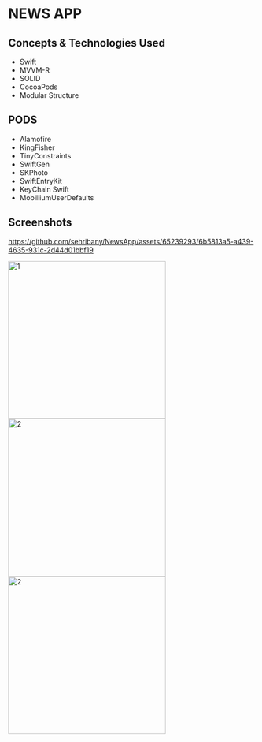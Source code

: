 # NEWS APP




## Concepts & Technologies Used
- Swift
- MVVM-R
- SOLID
- CocoaPods
- Modular Structure

## PODS
- Alamofire
- KingFisher
- TinyConstraints
- SwiftGen
- SKPhoto
- SwiftEntryKit
- KeyChain Swift
- MobilliumUserDefaults


## Screenshots

https://github.com/sehribany/NewsApp/assets/65239293/6b5813a5-a439-4635-931c-2d44d01bbf19

<img width="320" alt="1" src="https://github.com/sehribany/NewsApp/assets/65239293/b09b5e9a-7f4d-4999-b12d-00cad40ecf19"> 
<img width="320" alt="2" src="https://github.com/sehribany/NewsApp/assets/65239293/ef057d57-5dc5-4a56-a309-1d1a6a86076c"> 
<img width="320" alt="2" src="https://github.com/sehribany/NewsApp/assets/65239293/704a40c0-d4c8-4220-86c0-147e205a0e59"> 
